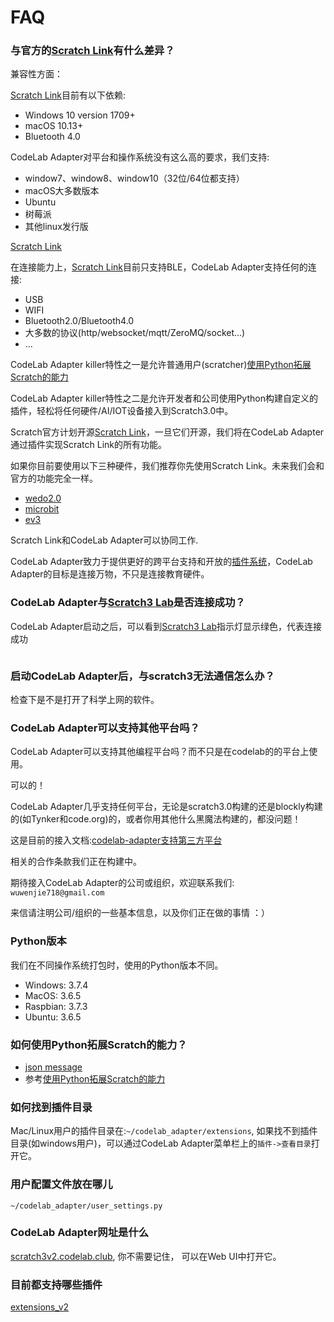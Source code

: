 # FAQ

### 与官方的[Scratch Link](https://scratch.mit.edu/microbit)有什么差异？
兼容性方面：

[Scratch Link](https://scratch.mit.edu/microbit)目前有以下依赖:

*  Windows 10 version 1709+
*  macOS 10.13+
*  Bluetooth 4.0

CodeLab Adapter对平台和操作系统没有这么高的要求，我们支持:

*  window7、window8、window10（32位/64位都支持）
*  macOS大多数版本
*  Ubuntu
*  树莓派
*  其他linux发行版

[Scratch Link](https://scratch.mit.edu/microbit)

在连接能力上，[Scratch Link](https://scratch.mit.edu/microbit)目前只支持BLE，CodeLab Adapter支持任何的连接:

*  USB
*  WIFI
*  Bluetooth2.0/Bluetooth4.0
*  大多数的协议(http/websocket/mqtt/ZeroMQ/socket...)
*  ...

CodeLab Adapter killer特性之一是允许普通用户(scratcher)[使用Python拓展Scratch的能力](https://blog.just4fun.site/scratch-adapter-eim-script.html)

CodeLab Adapter killer特性之二是允许开发者和公司使用Python构建自定义的插件，轻松将任何硬件/AI/IOT设备接入到Scratch3.0中。


Scratch官方计划开源[Scratch Link](https://scratch.mit.edu/microbit)，一旦它们开源，我们将在CodeLab Adapter通过插件实现Scratch Link的所有功能。

如果你目前要使用以下三种硬件，我们推荐你先使用Scratch Link。未来我们会和官方的功能完全一样。

*  [wedo2.0](https://scratch.mit.edu/wedo)
*  [microbit](https://scratch.mit.edu/microbit)
*  [ev3](https://scratch.mit.edu/ev3)

Scratch Link和CodeLab Adapter可以协同工作.

CodeLab Adapter致力于提供更好的跨平台支持和开放的[插件系统](https://github.com/Scratch3Lab/codelab_adapter_extensions)，CodeLab Adapter的目标是连接万物，不只是连接教育硬件。

### CodeLab Adapter与[Scratch3 Lab](https://scratch3v2.codelab.club/)是否连接成功？
CodeLab Adapter启动之后，可以看到[Scratch3 Lab](https://scratch3v2.codelab.club/)指示灯显示绿色，代表连接成功

<img alt="" src="../../../img/scratch3-home-connect.png">

### 启动CodeLab Adapter后，与scratch3无法通信怎么办？
检查下是不是打开了科学上网的软件。

### CodeLab Adapter可以支持其他平台吗？
CodeLab Adapter可以支持其他编程平台吗？而不只是在codelab的的平台上使用。

可以的！

CodeLab Adapter几乎支持任何平台，无论是scratch3.0构建的还是blockly构建的(如Tynker和code.org)的，或者你用其他什么黑魔法构建的，都没问题！

这是目前的接入文档:[codelab-adapter支持第三方平台](https://blog.just4fun.site/scratch3-adapter-open-plan.html)

相关的合作条款我们正在构建中。

期待接入CodeLab Adapter的公司或组织，欢迎联系我们: `wuwenjie718@gmail.com`

来信请注明公司/组织的一些基本信息，以及你们正在做的事情 ：）

### Python版本
我们在不同操作系统打包时，使用的Python版本不同。

*  Windows: 3.7.4
*  MacOS: 3.6.5
*  Raspbian: 3.7.3
*  Ubuntu: 3.6.5

### 如何使用Python拓展Scratch的能力？
*  [json message](/dev_guide/json-message/)
*  参考[使用Python拓展Scratch的能力](https://blog.just4fun.site/scratch-adapter-eim-script.html#_4)

### 如何找到插件目录
Mac/Linux用户的插件目录在:`~/codelab_adapter/extensions`, 如果找不到插件目录(如windows用户)，可以通过CodeLab Adapter菜单栏上的`插件->查看目录`打开它。

### 用户配置文件放在哪儿
`~/codelab_adapter/user_settings.py`

### CodeLab Adapter网址是什么
[scratch3v2.codelab.club](https://scratch3v2.codelab.club/), 你不需要记住， 可以在Web UI中打开它。

### 目前都支持哪些插件
[extensions_v2](https://github.com/Scratch3Lab/codelab_adapter_extensions/tree/master/extensions_v2)

